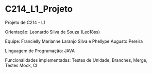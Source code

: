 # C214_L1_Projeto
 Projeto de C214 - L1

Orientação: Leonardo Silva de Souza (Leo18ss)

Equipe: Francielly Marianne Laranjo Silva e Phellype Augusto Pereira

Linguagem de Programação: JAVA

Funcionalidades implementadas: Testes de Unidade, Branches, Merge, Testes Mock, CI

